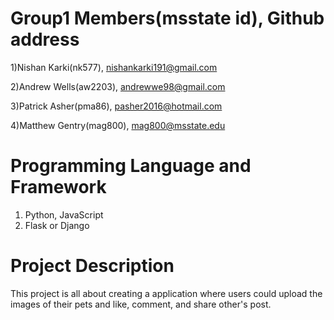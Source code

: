 # Group1 Members(msstate id), Github address
1)Nishan Karki(nk577),  nishankarki191@gmail.com

2)Andrew Wells(aw2203),  andrewwe98@gmail.com

3)Patrick Asher(pma86),  pasher2016@hotmail.com 

4)Matthew Gentry(mag800), mag800@msstate.edu

# Programming Language and Framework
1) Python, JavaScript
2) Flask or Django

# Project Description

This project is all about creating a application where users could upload the images of their pets and like, comment, and share other's post. 

